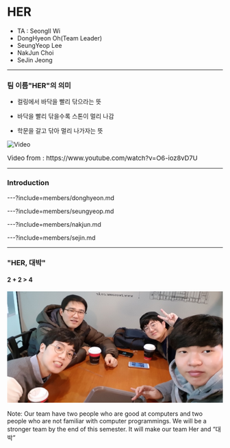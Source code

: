 # HER

- TA : SeongIl Wi
- DongHyeon Oh(Team Leader)
- SeungYeop Lee
- NakJun Choi
- SeJin Jeong

---

### 팀 이름"HER"의 의미

- 컬링에서 바닥을 빨리 닦으라는 뜻

- 바닥을 빨리 닦을수록 스톤이 멀리 나감

- 학문을 갈고 닦아 멀리 나가자는 뜻

![Video](https://www.youtube.com/embed/v5TWdg_MSjw)

<div style="font-size:15px;">
Video from : https://www.youtube.com/watch?v=O6-ioz8vD7U
</div>

---

### Introduction

---?include=members/donghyeon.md

---?include=members/seungyeop.md

---?include=members/nakjun.md

---?include=members/sejin.md

---

### "HER, 대박"
#### 2 + 2 > 4
![TEAM_PICTURE](images/team_picture.jpg)

Note:
Our team have two people who are good at computers and two people who are not familiar with computer programmings.
We will be a stronger team by the end of this semester. It will make our team Her and “대박”

